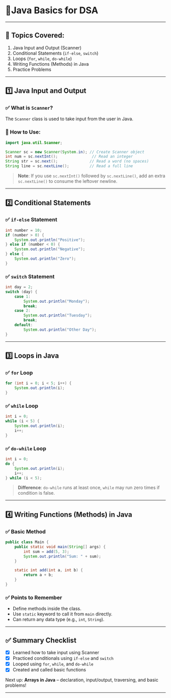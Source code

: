 # 🧠Java Basics for DSA

---

## 📘 Topics Covered:

1. Java Input and Output (Scanner)
2. Conditional Statements (`if-else`, `switch`)
3. Loops (`for`, `while`, `do-while`)
4. Writing Functions (Methods) in Java
5. Practice Problems

---

## 1️⃣ Java Input and Output

### ✅ What is `Scanner`?

The `Scanner` class is used to take input from the user in Java.

### 🔧 How to Use:

```java
import java.util.Scanner;

Scanner sc = new Scanner(System.in); // Create Scanner object
int num = sc.nextInt();               // Read an integer
String str = sc.next();              // Read a word (no spaces)
String line = sc.nextLine();         // Read a full line
```

> **Note**: If you use `sc.nextInt()` followed by `sc.nextLine()`, add an extra `sc.nextLine()` to consume the leftover newline.

---

## 2️⃣ Conditional Statements

### ✅ `if-else` Statement

```java
int number = 10;
if (number > 0) {
    System.out.println("Positive");
} else if (number < 0) {
    System.out.println("Negative");
} else {
    System.out.println("Zero");
}
```

### ✅ `switch` Statement

```java
int day = 2;
switch (day) {
    case 1:
        System.out.println("Monday");
        break;
    case 2:
        System.out.println("Tuesday");
        break;
    default:
        System.out.println("Other Day");
}
```

---

## 3️⃣ Loops in Java

### ✅ `for` Loop

```java
for (int i = 0; i < 5; i++) {
    System.out.println(i);
}
```

### ✅ `while` Loop

```java
int i = 0;
while (i < 5) {
    System.out.println(i);
    i++;
}
```

### ✅ `do-while` Loop

```java
int i = 0;
do {
    System.out.println(i);
    i++;
} while (i < 5);
```

> **Difference**: `do-while` runs at least once, `while` may run zero times if condition is false.

---

## 4️⃣ Writing Functions (Methods) in Java

### ✅ Basic Method

```java
public class Main {
    public static void main(String[] args) {
        int sum = add(5, 3);
        System.out.println("Sum: " + sum);
    }

    static int add(int a, int b) {
        return a + b;
    }
}
```

### ✅ Points to Remember

* Define methods inside the class.
* Use `static` keyword to call it from `main` directly.
* Can return any data type (e.g., `int`, `String`).

---

## ✅ Summary Checklist

* [x] Learned how to take input using Scanner
* [x] Practiced conditionals using `if-else` and `switch`
* [x] Looped using `for`, `while`, and `do-while`
* [x] Created and called basic functions

Next up: **Arrays in Java** – declaration, input/output, traversing, and basic problems!

---
